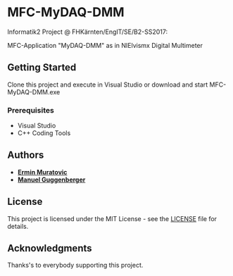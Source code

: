 # MFC-MyDAQ-DMM

Informatik2 Project @ FHKärnten/EngIT/SE/B2-SS2017:

MFC-Application "MyDAQ-DMM" as in NIElvismx Digital Multimeter

## Getting Started

Clone this project and execute in Visual Studio or download and start MFC-MyDAQ-DMM.exe

### Prerequisites

* Visual Studio
* C++ Coding Tools

## Authors

* [**Ermin Muratovic**](https://github.com/ermin-muratovic)
* [**Manuel Guggenberger**](https://github.com/VillachGhost1)

## License

This project is licensed under the MIT License - see the [LICENSE](LICENSE) file for details.

## Acknowledgments

Thanks's to everybody supporting this project.
